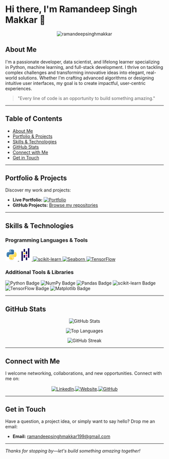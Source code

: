 # Hi there, I'm Ramandeep Singh Makkar 👋

<p align="center">
  <img src="https://komarev.com/ghpvc/?username=ramandeepsinghmakkar&label=Profile%20views&color=0e75b6&style=flat" alt="ramandeepsinghmakkar" />
</p>

## About Me

I'm a passionate developer, data scientist, and lifelong learner specializing in Python, machine learning, and full-stack development. I thrive on tackling complex challenges and transforming innovative ideas into elegant, real-world solutions. Whether I'm crafting advanced algorithms or designing intuitive user interfaces, my goal is to create impactful, user-centric experiences.

> "Every line of code is an opportunity to build something amazing."

---

## Table of Contents

- [About Me](#about-me)
- [Portfolio & Projects](#portfolio--projects)
- [Skills & Technologies](#skills--technologies)
- [GitHub Stats](#github-stats)
- [Connect with Me](#connect-with-me)
- [Get in Touch](#get-in-touch)

---

## Portfolio & Projects

Discover my work and projects:

- **Live Portfolio:** [![Portfolio](https://img.shields.io/badge/Visit-My%20Portfolio-brightgreen)](https://ramandeepsinghmakkar-portfolio.netlify.app)
- **GitHub Projects:** [Browse my repositories](https://github.com/RamandeepSinghMakkar)

---

## Skills & Technologies

### Programming Languages & Tools
<p align="left">
  <a href="https://www.python.org" target="_blank">
    <img src="https://raw.githubusercontent.com/devicons/devicon/master/icons/python/python-original.svg" alt="Python" width="40" height="40"/>
  </a>
  <a href="https://pandas.pydata.org/" target="_blank">
    <img src="https://raw.githubusercontent.com/devicons/devicon/2ae2a900d2f041da66e950e4d48052658d850630/icons/pandas/pandas-original.svg" alt="Pandas" width="40" height="40"/>
  </a>
  <a href="https://scikit-learn.org/" target="_blank">
    <img src="https://upload.wikimedia.org/wikipedia/commons/0/05/Scikit_learn_logo_small.svg" alt="scikit-learn" width="40" height="40"/>
  </a>
  <a href="https://seaborn.pydata.org/" target="_blank">
    <img src="https://seaborn.pydata.org/_images/logo-mark-lightbg.svg" alt="Seaborn" width="40" height="40"/>
  </a>
  <a href="https://www.tensorflow.org" target="_blank">
    <img src="https://www.vectorlogo.zone/logos/tensorflow/tensorflow-icon.svg" alt="TensorFlow" width="40" height="40"/>
  </a>
</p>

### Additional Tools & Libraries
<p align="left">
  <img src="https://img.shields.io/badge/Python-3670A0?style=for-the-badge&logo=python&logoColor=ffdd54" alt="Python Badge"/>
  <img src="https://img.shields.io/badge/NumPy-%23013243.svg?style=for-the-badge&logo=numpy&logoColor=white" alt="NumPy Badge"/>
  <img src="https://img.shields.io/badge/Pandas-%23150458.svg?style=for-the-badge&logo=pandas&logoColor=white" alt="Pandas Badge"/>
  <img src="https://img.shields.io/badge/scikit--learn-%23F7931E.svg?style=for-the-badge&logo=scikit-learn&logoColor=white" alt="scikit-learn Badge"/>
  <img src="https://img.shields.io/badge/TensorFlow-%23FF6F00.svg?style=for-the-badge&logo=TensorFlow&logoColor=white" alt="TensorFlow Badge"/>
  <img src="https://img.shields.io/badge/Matplotlib-%23ffffff.svg?style=for-the-badge&logo=Matplotlib&logoColor=black" alt="Matplotlib Badge"/>
</p>

---

## GitHub Stats

<p align="center">
  <img src="https://github-readme-stats.vercel.app/api?username=ramandeepsinghmakkar&show_icons=true&locale=en" alt="GitHub Stats"/>
</p>

<p align="center">
  <img src="https://github-readme-stats.vercel.app/api/top-langs?username=ramandeepsinghmakkar&show_icons=true&locale=en&layout=compact" alt="Top Languages"/>
</p>

<p align="center">
  <img src="https://github-readme-streak-stats.herokuapp.com/?user=ramandeepsinghmakkar" alt="GitHub Streak"/>
</p>

---
## Connect with Me

I welcome networking, collaborations, and new opportunities. Connect with me on:

<p align="center">
  <a href="https://www.linkedin.com/in/ramandeep-singh-makkar" target="_blank">
    <img src="https://cdn.jsdelivr.net/npm/simple-icons@v6/icons/linkedin.svg" alt="LinkedIn" height="30" style="vertical-align: middle;" />
  </a>
  <a href="https://ramandeepsinghmakkar-portfolio.netlify.app" target="_blank">
    <img src="https://cdn.jsdelivr.net/npm/bootstrap-icons@1.8.1/icons/globe.svg" alt="Website" height="30" style="vertical-align: middle;" />
  </a>
  <a href="https://github.com/RamandeepSinghMakkar" target="_blank">
    <img src="https://cdn.jsdelivr.net/npm/simple-icons@v6/icons/github.svg" alt="GitHub" height="30" style="vertical-align: middle;" />
  </a>
</p>

---

## Get in Touch

Have a question, a project idea, or simply want to say hello? Drop me an email:

- **Email:** [ramandeepsinghmakkar199@gmail.com](mailto:ramandeepsinghmakkar199@gmail.com)

---

*Thanks for stopping by—let's build something amazing together!*
